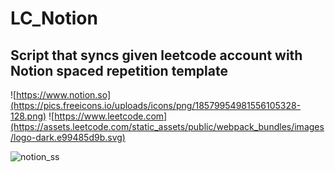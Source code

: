 # LC_Notion

## Script that syncs given leetcode account with Notion spaced repetition template

![https://www.notion.so](https://pics.freeicons.io/uploads/icons/png/18579954981556105328-128.png) ![https://www.leetcode.com](https://assets.leetcode.com/static_assets/public/webpack_bundles/images/logo-dark.e99485d9b.svg)

![notion_ss](https://user-images.githubusercontent.com/42029519/202157036-2a7f5763-7404-470d-abff-2994260db95e.png)
